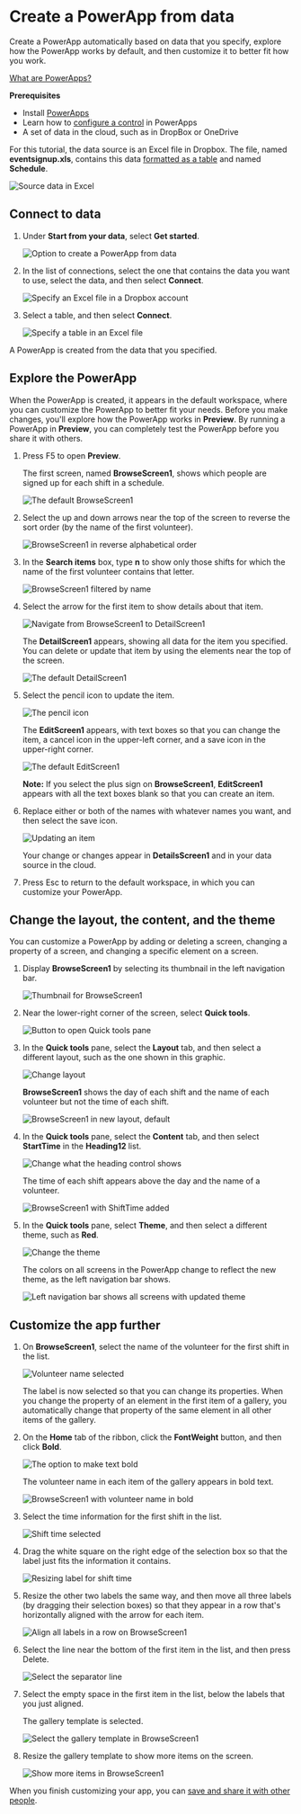 <properties
	pageTitle="Create a PowerApp from an existing data set"
	description="Create a PowerApp automatically based on an existing set of data that you specify and then customize the UI to better suit your needs."
	services="powerapps"
	documentationCenter="na"
	authors="AFTOwen"
	manager="dwrede"
	editor=""
	tags=""/>

<tags
   ms.service="powerapps"
   ms.devlang="na"
   ms.topic="get-started-article"
   ms.tgt_pltfrm="na"
   ms.workload="na"
   ms.date="11/15/2015"
   ms.author="anneta"/>

# Create a PowerApp from data
Create a PowerApp automatically based on data that you specify, explore how the PowerApp works by default, and then customize it to better fit how you work.

[What are PowerApps?](http://www.kratosapps.com/tutorials)

**Prerequisites**

- Install [PowerApps](http://aka.ms/powerappsinstall )
- Learn how to [configure a control](get-started-test-drive.md#configure-a-control) in PowerApps
- A set of data in the cloud, such as in DropBox or OneDrive

For this tutorial, the data source is an Excel file in Dropbox. The file, named **eventsignup.xls**, contains this data [formatted as a table](https://support.office.com/en-us/article/Format-an-Excel-table-6789619F-C889-495C-99C2-2F971C0E2370) and named **Schedule**.

![Source data in Excel](./media/get-started-create-from-data/excel-source.jpg)

## Connect to data ##

1. Under **Start from your data**, select **Get started**.

	![Option to create a PowerApp from data](./media/get-started-create-from-data/create-from-data.jpg)

1. In the list of connections, select the one that contains the data you want to use, select the data, and then select **Connect**.

	![Specify an Excel file in a Dropbox account](./media/get-started-create-from-data/choose-excel-file.jpg)

1. Select a table, and then select **Connect**.

	![Specify a table in an Excel file](./media/get-started-create-from-data/choose-table.jpg)

A PowerApp is created from the data that you specified.

## Explore the PowerApp ##

When the PowerApp is created, it appears in the default workspace, where you can customize the PowerApp to better fit your needs. Before you make changes, you'll explore how the PowerApp works in **Preview**. By running a PowerApp in **Preview**, you can completely test the PowerApp before you share it with others.

1. Press F5 to open **Preview**.

	The first screen, named **BrowseScreen1**, shows which people are signed up for each shift in a schedule.

	![The default BrowseScreen1](./media/get-started-create-from-data/default-browsescreen.jpg)

1. Select the up and down arrows near the top of the screen to reverse the sort order (by the name of the first volunteer).

	![BrowseScreen1 in reverse alphabetical order](./media/get-started-create-from-data/browsescreen-sorted.jpg)

1. In the **Search items** box, type **n** to show only those shifts for which the name of the first volunteer contains that letter.

	![BrowseScreen1 filtered by name](./media/get-started-create-from-data/browsescreen-filtered.jpg)

1. Select the arrow for the first item to show details about that item.

	![Navigate from BrowseScreen1 to DetailScreen1](./media/get-started-create-from-data/right-arrow.jpg)

	The **DetailScreen1** appears, showing all data for the item you specified. You can delete or update that item by using the elements near the top of the screen.

	![The default DetailScreen1](./media/get-started-create-from-data/default-detailscreen.jpg)

1. Select the pencil icon to update the item.

	![The pencil icon](./media/get-started-create-from-data/pencil-icon.jpg)

	The **EditScreen1** appears, with text boxes so that you can change the item, a cancel icon in the upper-left corner, and a save icon in the upper-right corner.

	![The default EditScreen1](./media/get-started-create-from-data/default-editscreen.jpg)

	**Note:** If you select the plus sign on **BrowseScreen1**, **EditScreen1** appears with all the text boxes blank so that you can create an item.

1. Replace either or both of the names with whatever names you want, and then select the save icon.

	![Updating an item](./media/get-started-create-from-data/replace-name.jpg)

	Your change or changes appear in **DetailsScreen1** and in your data source in the cloud.

1. Press Esc to return to the default workspace, in which you can customize your PowerApp.

## Change the layout, the content, and the theme ##
You can customize a PowerApp by adding or deleting a screen, changing a property of a screen, and changing a specific element on a screen.

1. Display **BrowseScreen1** by selecting its thumbnail in the left navigation bar.

	![Thumbnail for BrowseScreen1](./media/get-started-create-from-data/browsescreen1-thumbnail.jpg)

1. Near the lower-right corner of the screen, select **Quick tools**.

	![Button to open Quick tools pane](./media/get-started-create-from-data/open-quick-tools.jpg)

1. In the **Quick tools** pane, select the **Layout** tab, and then select a different layout, such as the one shown in this graphic.

	![Change layout](./media/get-started-create-from-data/change-layout.jpg)

	**BrowseScreen1** shows the day of each shift and the name of each volunteer but not the time of each shift.

	![BrowseScreen1 in new layout, default](./media/get-started-create-from-data/new-layout-default.jpg)

1. In the **Quick tools** pane, select the **Content** tab, and then select **StartTime** in the **Heading12** list.

	![Change what the heading control shows](./media/get-started-create-from-data/change-heading.jpg)

	The time of each shift appears above the day and the name of a volunteer.

	![BrowseScreen1 with ShiftTime added](./media/get-started-create-from-data/list4-fixed.jpg)

1. In the **Quick tools** pane, select **Theme**, and then select a different theme, such as **Red**.

	![Change the theme](./media/get-started-create-from-data/change-theme.jpg)

	The colors on all screens in the PowerApp change to reflect the new theme, as the left navigation bar shows.

	![Left navigation bar shows all screens with updated theme](./media/get-started-create-from-data/new-theme.jpg)

## Customize the app further ##

1. On **BrowseScreen1**, select the name of the volunteer for the first shift in the list.

	![Volunteer name selected](./media/get-started-create-from-data/select-volunteer.jpg)

	The label is now selected so that you can change its properties. When you change the property of an element in the first item of a gallery, you automatically change that property of the same element in all other items of the gallery.

1. On the **Home** tab of the ribbon, click the **FontWeight** button, and then click **Bold**.

	![The option to make text bold](./media/get-started-create-from-data/label-bold.jpg)

	The volunteer name in each item of the gallery appears in bold text.

	![BrowseScreen1 with volunteer name in bold](./media/get-started-create-from-data/browsescreen-bold.jpg)

1. Select the time information for the first shift in the list.

	![Shift time selected](./media/get-started-create-from-data/select-shifttime.jpg)

1. Drag the white square on the right edge of the selection box so that the label just fits the information it contains.

	![Resizing label for shift time](./media/get-started-create-from-data/resize-shifttime.jpg)

1. Resize the other two labels the same way, and then move all three labels (by dragging their selection boxes) so that they appear in a row that's horizontally aligned with the arrow for each item.

	![Align all labels in a row on BrowseScreen1](./media/get-started-create-from-data/browsescreen-aligned.jpg)

1. Select the line near the bottom of the first item in the list, and then press Delete.

	![Select the separator line](./media/get-started-create-from-data/select-separator.jpg)

1. Select the empty space in the first item in the list, below the labels that you just aligned.

	The gallery template is selected.

	![Select the gallery template in BrowseScreen1](./media/get-started-create-from-data/select-browsescreen-template.jpg)

1. Resize the gallery template to show more items on the screen.

	![Show more items in BrowseScreen1](./media/get-started-create-from-data/browsescreen-condensed.jpg)

When you finish customizing your app, you can [save and share it with other people](get-started-test-drive.md#save-and-share-your-app).
